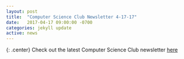 ```yaml
---
layout: post
title:  "Computer Science Club Newsletter 4-17-17"
date:   2017-04-17 09:00:00 -0700
categories: jekyll update
active: news
---
```


{: .center}
Check out the latest Computer Science Club newsletter [here](http://csclub.sbcc.edu/newsletters/4-17-17newsletter.html)
